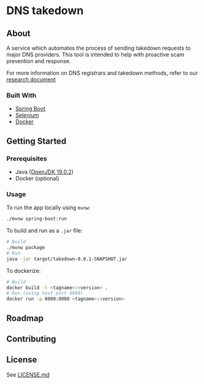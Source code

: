 <!-- PROJECT LOGO -->
<!-- <h1 align="center">
  <a href="{project-url}">
    <img src="{project-logo}" alt="Logo" width="125" height="125">
  </a>
</h1> -->

<!-- TITLE -->

# DNS takedown

<!-- TABLE OF CONTENTS -->
<!-- ## Table of contents

- [Project name](#project-name)
  - [Table of contents](#table-of-contents)
  - [About](#about)
    - [Built With](#built-with)
  - [Getting Started](#getting-started)
    - [Prerequisites](#prerequisites)
    - [Usage](#usage)
  - [Roadmap](#roadmap)
  - [Contributing](#contributing)
  - [License](#license) -->

<!-- ABOUT -->
## About

A service which automates the process of sending takedown requests to major DNS providers. This tool is intended to help with proactive scam prevention and response.

For more information on DNS registrars and takedown methods, refer to our [research document](./RESEARCH.md)

### Built With

- [Spring Boot](https://spring.io/)
- [Selenium](https://www.selenium.dev/)
- [Docker](https://www.docker.com/)

<!-- GETTING STARTED -->

## Getting Started

### Prerequisites

- Java ([OpenJDK 19.0.2](https://jdk.java.net/19/))
- Docker (optional)

### Usage

To run the app locally using `mvnw`:

```bash
./mvnw spring-boot:run
```

To build and run as a `.jar` file:

```bash
# Build
./mvnw package
# Run
java -jar target/takedown-0.0.1-SNAPSHOT.jar
```

To dockerize:

```bash
# Build
docker build -t <tagname>:<version> .
# Run (using host port 8080)
docker run -p 8080:8080 <tagname>:<version>
```

<!-- ROADMAP -->

## Roadmap

<!-- CONTRIBUTING -->

## Contributing

<!-- LICENSE -->

## License

See [LICENSE.md](./LICENSE.md)
